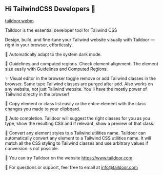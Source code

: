 ## Hi TailwindCSS Developers 👋

[taildoor.webm](https://github.com/user-attachments/assets/f9999b74-d136-44dd-8d74-18454f306cbf)


Taildoor is the essential developer tool for Tailwind CSS

Design, build, and fine-tune your Tailwind website visually with Taildoor — right in your browser, effortlessly.

🌙 Automatically adapt to the system dark mode.

📐 Guidelines and computed regions. 
Check element alignment.
The element size easily with Guidelines and Computed Regions.

✨ Visual editor in the browser toggle remove or add Tailwind classes in the browser. Same type Tailwind classes are purged after add. Also works on any website, not just Tailwind website. You'll have the mostly power of Tailwind directly in the browser!

🔮 Copy element or class list easily or the entire element with the class changes you made to your clipboard.

📱 Auto completion. Taildoor will suggest the right classes for you as you type, show the resulting CSS and if relevant, show a preview of that class.

🔁 Convert any element styles to a Tailwind utilities name. Taildoor can automatically convert any element to a Tailwind CSS utilities name. It will match all the CSS styling to Tailwind classes and use arbitrary values if conversion is not possible.

🔎 You can try Taildoor on the website https://www.taildoor.com.

📧 For questions or support, feel free to email at info@taildoor.com
